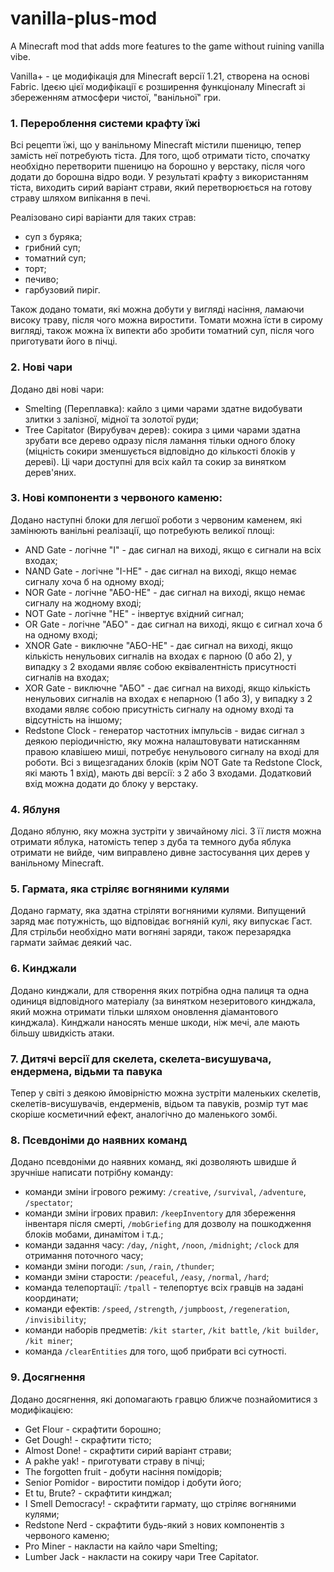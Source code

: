 # vanilla-plus-mod
A Minecraft mod that adds more features to the game without ruining vanilla vibe.

Vanilla+ - це модифікація для Minecraft версії 1.21, створена на основі Fabric. Ідеєю цієї модифікації є розширення функціоналу Minecraft зі збереженням атмосфери чистої, "ванільної" гри.

### 1. Перероблення системи крафту їжі
Всі рецепти їжі, що у ванільному Minecraft містили пшеницю, тепер замість неї потребують тіста.
Для того, щоб отримати тісто, спочатку необхідно перетворити пшеницю на борошно у верстаку, після чого додати до борошна відро води.
У результаті крафту з використанням тіста, виходить сирий варіант страви, який перетворюється на готову страву шляхом випікання в печі.

Реалізовано сирі варіанти для таких страв:
- суп з буряка;
- грибний суп;
- томатний суп;
- торт;
- печиво;
- гарбузовий пиріг.

Також додано томати, які можна добути у вигляді насіння, ламаючи високу траву, після чого можна виростити.
Томати можна їсти в сирому вигляді, також можна їх випекти або зробити томатний суп, після чого приготувати його в пічці.

### 2. Нові чари
Додано дві нові чари:
- Smelting (Переплавка): кайло з цими чарами здатне видобувати злитки з залізної, мідної та золотої руди;
- Tree Capitator (Вирубувач дерев): сокира з цими чарами здатна зрубати все дерево одразу після ламання тільки одного блоку (міцність сокири зменшується відповідно до кількості блоків у дереві).
Ці чари доступні для всіх кайл та сокир за винятком дерев'яних.

### 3. Нові компоненти з червоного каменю:
Додано наступні блоки для легшої роботи з червоним каменем, які замінюють ванільні реалізації, що потребують великої площі:
- AND Gate - логічне "І" - дає сигнал на виході, якщо є сигнали на всіх входах;
- NAND Gate - логічне "І-НЕ" - дає сигнал на виході, якщо немає сигналу хоча б на одному вході;
- NOR Gate - логічне "АБО-НЕ" - дає сигнал на виході, якщо немає сигналу на жодному вході;
- NOT Gate - логічне "НЕ" - інвертує вхідний сигнал;
- OR Gate - логічне "АБО" - дає сигнал на виході, якщо є сигнал хоча б на одному вході;
- XNOR Gate - виключне "АБО-НЕ" - дає сигнал на виході, якщо кількість ненульових сигналів на входах є парною (0 або 2), у випадку з 2 входами являє собою еквівалентність присутності сигналів на входах;
- XOR Gate - виключне "АБО" - дає сигнал на виході, якщо кількість ненульових сигналів на входах є непарною (1 або 3), у випадку з 2 входами являє собою присутність сигналу на одному вході та відсутність на іншому;
- Redstone Clock - генератор частотних імпульсів - видає сигнал з деякою періодичністю, яку можна налаштовувати натисканням правою клавішею миші, потребує ненульового сигналу на вході для роботи.
Всі з вищезгаданих блоків (крім NOT Gate та Redstone Clock, які мають 1 вхід), мають дві версії: з 2 або 3 входами. Додатковий вхід можна додати до блоку у верстаку.

### 4. Яблуня
Додано яблуню, яку можна зустріти у звичайному лісі. З її листя можна отримати яблука, натомість тепер з дуба та темного дуба яблука отримати не вийде, чим виправлено дивне застосування цих дерев у ванільному Minecraft.

### 5. Гармата, яка стріляє вогняними кулями
Додано гармату, яка здатна стріляти вогняними кулями. Випущений заряд має потужність, що відповідає вогняній кулі, яку випускає Гаст. Для стрільби необхідно мати вогняні заряди, також перезарядка гармати займає деякий час.

### 6. Кинджали
Додано кинджали, для створення яких потрібна одна палиця та одна одиниця відповідного матеріалу (за винятком незеритового кинджала, який можна отримати тільки шляхом оновлення діамантового кинджала). Кинджали наносять менше шкоди, ніж мечі, але мають більшу швидкість атаки.

### 7. Дитячі версії для скелета, скелета-висушувача, ендермена, відьми та павука
Тепер у світі з деякою ймовірністю можна зустріти маленьких скелетів, скелетів-висушувачів, ендерменів, відьом та павуків, розмір тут має скоріше косметичний ефект, аналогічно до маленького зомбі.

### 8. Псевдоніми до наявних команд
Додано псевдоніми до наявних команд, які дозволяють швидше й зручніше написати потрібну команду:
- команди зміни ігрового режиму: `/creative`, `/survival`, `/adventure`, `/spectator`;
- команди зміни ігрових правил: `/keepInventory` для збереження інвентаря після смерті, `/mobGriefing` для дозволу на пошкодження блоків мобами, динамітом і т.д.;
- команди задання часу: `/day`, `/night`, `/noon`, `/midnight`; `/clock` для отримання поточного часу;
- команди зміни погоди: `/sun`, `/rain`, `/thunder`;
- команди зміни старости: `/peaceful`, `/easy`, `/normal`, `/hard`;
- команда телепортації: `/tpall` - телепортує всіх гравців на задані координати;
- команди ефектів: `/speed`, `/strength`, `/jumpboost`, `/regeneration`, `/invisibility`;
- команди наборів предметів: `/kit starter`, `/kit battle`, `/kit builder`, `/kit miner`;
- команда `/clearEntities` для того, щоб прибрати всі сутності.

### 9. Досягнення
Додано досягнення, які допомагають гравцю ближче познайомитися з модифікацією:
- Get Flour - скрафтити борошно;
- Get Dough! - скрафтити тісто;
- Almost Done! - скрафтити сирий варіант страви;
- A pakhe yak! - приготувати страву в пічці;
- The forgotten fruit - добути насіння помідорів;
- Senior Pomidor - виростити помідор і добути його;
- Et tu, Brute? - скрафтити кинджал;
- I Smell Democracy! - скрафтити гармату, що стріляє вогняними кулями;
- Redstone Nerd - скрафтити будь-який з нових компонентів з червоного каменю;
- Pro Miner - накласти на кайло чари Smelting;
- Lumber Jack - накласти на сокиру чари Tree Capitator.
